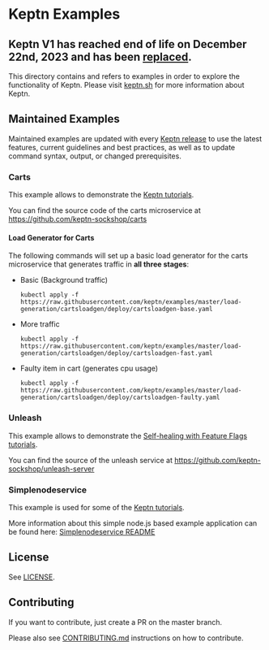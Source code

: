 # Keptn Examples

## Keptn V1 has reached end of life on December 22nd, 2023 and has been [replaced](https://github.com/keptn/lifecycle-toolkit).

This directory contains and refers to examples in order to explore the functionality of Keptn. Please visit [keptn.sh](https://keptn.sh) for more information about Keptn.

## Maintained Examples

Maintained examples are updated with every [Keptn release](https://github.com/keptn/examples/releases) to use the latest features, current guidelines and best practices, as well as to update command syntax, output, or changed prerequisites.

<!-- See [Example Guidelines](guidelines.md) for a description of what goes in this directory, and what examples should contain. -->

### Carts

This example allows to demonstrate the [Keptn tutorials](https://tutorials.keptn.sh).

You can find the source code of the carts microservice at https://github.com/keptn-sockshop/carts

#### Load Generator for Carts

The following commands will set up a basic load generator for the carts microservice that generates traffic in **all three stages**:

* Basic (Background traffic)
  ```console
  kubectl apply -f https://raw.githubusercontent.com/keptn/examples/master/load-generation/cartsloadgen/deploy/cartsloadgen-base.yaml
  ```
* More traffic
  ```console
  kubectl apply -f https://raw.githubusercontent.com/keptn/examples/master/load-generation/cartsloadgen/deploy/cartsloadgen-fast.yaml
  ```
* Faulty item in cart (generates cpu usage)
  ```console
  kubectl apply -f https://raw.githubusercontent.com/keptn/examples/master/load-generation/cartsloadgen/deploy/cartsloadgen-faulty.yaml
  ```

### Unleash

This example allows to demonstrate the [Self-healing with Feature Flags tutorials](https://tutorials.keptn.sh).

You can find the source of the unleash service at https://github.com/keptn-sockshop/unleash-server

### Simplenodeservice

This example is used for some of the [Keptn tutorials](https://tutorials.keptn.sh).

More information about this simple node.js based example application can be found here: [Simplenodeservice README](./simplenodeservice/README.md)

## License

See [LICENSE](LICENSE).

## Contributing

If you want to contribute, just create a PR on the master branch.

Please also see [CONTRIBUTING.md](CONTRIBUTING.md) instructions on how to contribute.

